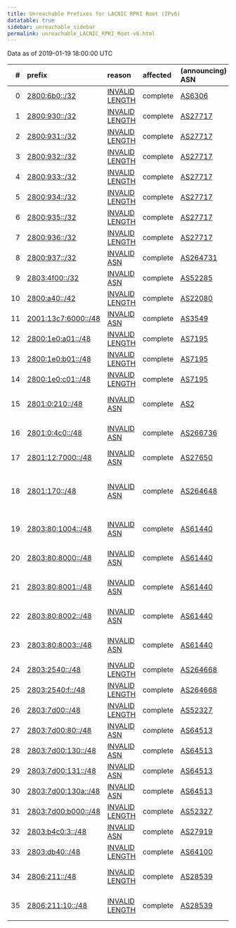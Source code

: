 ```yaml
---
title: Unreachable Prefixes for LACNIC RPKI Root (IPv6)
datatable: true
sidebar: unreachable_sidebar
permalink: unreachable_LACNIC_RPKI_Root-v6.html
---
```


Data as of 2019-01-19 18:00:00 UTC


<div class="datatable-begin"></div>

|   # | prefix                                                           | reason                                                                                                        | affected   | (announcing) ASN                         | AS Name                                                 |   unreachable /48s |
|----:|:-----------------------------------------------------------------|:--------------------------------------------------------------------------------------------------------------|:-----------|:-----------------------------------------|:--------------------------------------------------------|-------------------:|
|   0 | [2800:6b0::/32](https://stat.ripe.net/2800:6b0::/32)             | [INVALID LENGTH](https://rpki-validator.ripe.net/announcement-preview?asn=AS6306&prefix=2800:6b0::/32)        | complete   | [AS6306](unreachable_AS6306-v6.html)     | TELEFONICA VENEZOLANA                                   |              65536 |
|   1 | [2800:930::/32](https://stat.ripe.net/2800:930::/32)             | [INVALID LENGTH](https://rpki-validator.ripe.net/announcement-preview?asn=AS27717&prefix=2800:930::/32)       | complete   | [AS27717](unreachable_AS27717-v6.html)   | Corporacion Digitel C.A.                                |              65536 |
|   2 | [2800:931::/32](https://stat.ripe.net/2800:931::/32)             | [INVALID LENGTH](https://rpki-validator.ripe.net/announcement-preview?asn=AS27717&prefix=2800:931::/32)       | complete   | [AS27717](unreachable_AS27717-v6.html)   | Corporacion Digitel C.A.                                |              65536 |
|   3 | [2800:932::/32](https://stat.ripe.net/2800:932::/32)             | [INVALID LENGTH](https://rpki-validator.ripe.net/announcement-preview?asn=AS27717&prefix=2800:932::/32)       | complete   | [AS27717](unreachable_AS27717-v6.html)   | Corporacion Digitel C.A.                                |              65536 |
|   4 | [2800:933::/32](https://stat.ripe.net/2800:933::/32)             | [INVALID LENGTH](https://rpki-validator.ripe.net/announcement-preview?asn=AS27717&prefix=2800:933::/32)       | complete   | [AS27717](unreachable_AS27717-v6.html)   | Corporacion Digitel C.A.                                |              65536 |
|   5 | [2800:934::/32](https://stat.ripe.net/2800:934::/32)             | [INVALID LENGTH](https://rpki-validator.ripe.net/announcement-preview?asn=AS27717&prefix=2800:934::/32)       | complete   | [AS27717](unreachable_AS27717-v6.html)   | Corporacion Digitel C.A.                                |              65536 |
|   6 | [2800:935::/32](https://stat.ripe.net/2800:935::/32)             | [INVALID LENGTH](https://rpki-validator.ripe.net/announcement-preview?asn=AS27717&prefix=2800:935::/32)       | complete   | [AS27717](unreachable_AS27717-v6.html)   | Corporacion Digitel C.A.                                |              65536 |
|   7 | [2800:936::/32](https://stat.ripe.net/2800:936::/32)             | [INVALID LENGTH](https://rpki-validator.ripe.net/announcement-preview?asn=AS27717&prefix=2800:936::/32)       | complete   | [AS27717](unreachable_AS27717-v6.html)   | Corporacion Digitel C.A.                                |              65536 |
|   8 | [2800:937::/32](https://stat.ripe.net/2800:937::/32)             | [INVALID ASN](https://rpki-validator.ripe.net/announcement-preview?asn=AS264731&prefix=2800:937::/32)         | complete   | [AS264731](unreachable_AS264731-v6.html) | Corporacion Digitel C.A.                                |              65536 |
|   9 | [2803:4f00::/32](https://stat.ripe.net/2803:4f00::/32)           | [INVALID ASN](https://rpki-validator.ripe.net/announcement-preview?asn=AS52285&prefix=2803:4f00::/32)         | complete   | [AS52285](unreachable_AS52285-v6.html)   | Ewinet C.A.                                             |              65536 |
|  10 | [2800:a40::/42](https://stat.ripe.net/2800:a40::/42)             | [INVALID LENGTH](https://rpki-validator.ripe.net/announcement-preview?asn=AS22080&prefix=2800:a40::/42)       | complete   | [AS22080](unreachable_AS22080-v6.html)   | Broadbandtech S. A.                                     |                 64 |
|  11 | [2001:13c7:6000::/48](https://stat.ripe.net/2001:13c7:6000::/48) | [INVALID ASN](https://rpki-validator.ripe.net/announcement-preview?asn=AS3549&prefix=2001:13c7:6000::/48)     | complete   | [AS3549](unreachable_AS3549-v6.html)     | LVLT-3549 - Level 3 Parent                              |                  1 |
|  12 | [2800:1e0:a01::/48](https://stat.ripe.net/2800:1e0:a01::/48)     | [INVALID LENGTH](https://rpki-validator.ripe.net/announcement-preview?asn=AS7195&prefix=2800:1e0:a01::/48)    | complete   | [AS7195](unreachable_AS7195-v6.html)     | Telecorp Colombia S.A.                                  |                  1 |
|  13 | [2800:1e0:b01::/48](https://stat.ripe.net/2800:1e0:b01::/48)     | [INVALID LENGTH](https://rpki-validator.ripe.net/announcement-preview?asn=AS7195&prefix=2800:1e0:b01::/48)    | complete   | [AS7195](unreachable_AS7195-v6.html)     | Telecorp Colombia S.A.                                  |                  1 |
|  14 | [2800:1e0:c01::/48](https://stat.ripe.net/2800:1e0:c01::/48)     | [INVALID LENGTH](https://rpki-validator.ripe.net/announcement-preview?asn=AS7195&prefix=2800:1e0:c01::/48)    | complete   | [AS7195](unreachable_AS7195-v6.html)     | Telecorp Colombia S.A.                                  |                  1 |
|  15 | [2801:0:210::/48](https://stat.ripe.net/2801:0:210::/48)         | [INVALID ASN](https://rpki-validator.ripe.net/announcement-preview?asn=AS2&prefix=2801:0:210::/48)            | complete   | [AS2](unreachable_AS2-v6.html)           | UDEL-DCN - University of Delaware                       |                  1 |
|  16 | [2801:0:4c0::/48](https://stat.ripe.net/2801:0:4c0::/48)         | [INVALID ASN](https://rpki-validator.ripe.net/announcement-preview?asn=AS266736&prefix=2801:0:4c0::/48)       | complete   | [AS266736](unreachable_AS266736-v6.html) | Universidad Tecnologica de Pereira                      |                  1 |
|  17 | [2801:12:7000::/48](https://stat.ripe.net/2801:12:7000::/48)     | [INVALID ASN](https://rpki-validator.ripe.net/announcement-preview?asn=AS27650&prefix=2801:12:7000::/48)      | complete   | [AS27650](unreachable_AS27650-v6.html)   | EMTEL S.A. E.S.P.                                       |                  1 |
|  18 | [2801:170::/48](https://stat.ripe.net/2801:170::/48)             | [INVALID ASN](https://rpki-validator.ripe.net/announcement-preview?asn=AS264648&prefix=2801:170::/48)         | complete   | [AS264648](unreachable_AS264648-v6.html) | Fondo Rotatorio del Ministerio de Relaciones Exteriores |                  1 |
|  19 | [2803:80:1004::/48](https://stat.ripe.net/2803:80:1004::/48)     | [INVALID ASN](https://rpki-validator.ripe.net/announcement-preview?asn=AS61440&prefix=2803:80:1004::/48)      | complete   | [AS61440](unreachable_AS61440-v6.html)   | Digital Energy Technologies Chile SpA                   |                  1 |
|  20 | [2803:80:8000::/48](https://stat.ripe.net/2803:80:8000::/48)     | [INVALID ASN](https://rpki-validator.ripe.net/announcement-preview?asn=AS61440&prefix=2803:80:8000::/48)      | complete   | [AS61440](unreachable_AS61440-v6.html)   | Digital Energy Technologies Chile SpA                   |                  1 |
|  21 | [2803:80:8001::/48](https://stat.ripe.net/2803:80:8001::/48)     | [INVALID ASN](https://rpki-validator.ripe.net/announcement-preview?asn=AS61440&prefix=2803:80:8001::/48)      | complete   | [AS61440](unreachable_AS61440-v6.html)   | Digital Energy Technologies Chile SpA                   |                  1 |
|  22 | [2803:80:8002::/48](https://stat.ripe.net/2803:80:8002::/48)     | [INVALID ASN](https://rpki-validator.ripe.net/announcement-preview?asn=AS61440&prefix=2803:80:8002::/48)      | complete   | [AS61440](unreachable_AS61440-v6.html)   | Digital Energy Technologies Chile SpA                   |                  1 |
|  23 | [2803:80:8003::/48](https://stat.ripe.net/2803:80:8003::/48)     | [INVALID ASN](https://rpki-validator.ripe.net/announcement-preview?asn=AS61440&prefix=2803:80:8003::/48)      | complete   | [AS61440](unreachable_AS61440-v6.html)   | Digital Energy Technologies Chile SpA                   |                  1 |
|  24 | [2803:2540::/48](https://stat.ripe.net/2803:2540::/48)           | [INVALID LENGTH](https://rpki-validator.ripe.net/announcement-preview?asn=AS264668&prefix=2803:2540::/48)     | complete   | [AS264668](unreachable_AS264668-v6.html) | NEDETEL S.A.                                            |                  1 |
|  25 | [2803:2540:f::/48](https://stat.ripe.net/2803:2540:f::/48)       | [INVALID LENGTH](https://rpki-validator.ripe.net/announcement-preview?asn=AS264668&prefix=2803:2540:f::/48)   | complete   | [AS264668](unreachable_AS264668-v6.html) | NEDETEL S.A.                                            |                  1 |
|  26 | [2803:7d00::/48](https://stat.ripe.net/2803:7d00::/48)           | [INVALID LENGTH](https://rpki-validator.ripe.net/announcement-preview?asn=AS52327&prefix=2803:7d00::/48)      | complete   | [AS52327](unreachable_AS52327-v6.html)   | Summit S.A.                                             |                  1 |
|  27 | [2803:7d00:80::/48](https://stat.ripe.net/2803:7d00:80::/48)     | [INVALID ASN](https://rpki-validator.ripe.net/announcement-preview?asn=AS64513&prefix=2803:7d00:80::/48)      | complete   | [AS64513](unreachable_AS64513-v6.html)   | -private use ASN-                                       |                  1 |
|  28 | [2803:7d00:130::/48](https://stat.ripe.net/2803:7d00:130::/48)   | [INVALID ASN](https://rpki-validator.ripe.net/announcement-preview?asn=AS64513&prefix=2803:7d00:130::/48)     | complete   | [AS64513](unreachable_AS64513-v6.html)   | -private use ASN-                                       |                  1 |
|  29 | [2803:7d00:131::/48](https://stat.ripe.net/2803:7d00:131::/48)   | [INVALID ASN](https://rpki-validator.ripe.net/announcement-preview?asn=AS64513&prefix=2803:7d00:131::/48)     | complete   | [AS64513](unreachable_AS64513-v6.html)   | -private use ASN-                                       |                  1 |
|  30 | [2803:7d00:130a::/48](https://stat.ripe.net/2803:7d00:130a::/48) | [INVALID ASN](https://rpki-validator.ripe.net/announcement-preview?asn=AS64513&prefix=2803:7d00:130a::/48)    | complete   | [AS64513](unreachable_AS64513-v6.html)   | -private use ASN-                                       |                  1 |
|  31 | [2803:7d00:b000::/48](https://stat.ripe.net/2803:7d00:b000::/48) | [INVALID LENGTH](https://rpki-validator.ripe.net/announcement-preview?asn=AS52327&prefix=2803:7d00:b000::/48) | complete   | [AS52327](unreachable_AS52327-v6.html)   | Summit S.A.                                             |                  1 |
|  32 | [2803:b4c0:3::/48](https://stat.ripe.net/2803:b4c0:3::/48)       | [INVALID ASN](https://rpki-validator.ripe.net/announcement-preview?asn=AS27919&prefix=2803:b4c0:3::/48)       | complete   | [AS27919](unreachable_AS27919-v6.html)   | IXP ECUADOR                                             |                  1 |
|  33 | [2803:db40::/48](https://stat.ripe.net/2803:db40::/48)           | [INVALID LENGTH](https://rpki-validator.ripe.net/announcement-preview?asn=AS64100&prefix=2803:db40::/48)      | complete   | [AS64100](unreachable_AS64100-v6.html)   | PRIVATEL S.R.L.                                         |                  1 |
|  34 | [2806:211::/48](https://stat.ripe.net/2806:211::/48)             | [INVALID LENGTH](https://rpki-validator.ripe.net/announcement-preview?asn=AS28539&prefix=2806:211::/48)       | complete   | [AS28539](unreachable_AS28539-v6.html)   | Creatividad Internet Enlaces                            |                  1 |
|  35 | [2806:211:10::/48](https://stat.ripe.net/2806:211:10::/48)       | [INVALID LENGTH](https://rpki-validator.ripe.net/announcement-preview?asn=AS28539&prefix=2806:211:10::/48)    | complete   | [AS28539](unreachable_AS28539-v6.html)   | Creatividad Internet Enlaces                            |                  1 |

<div class="datatable-end"></div>